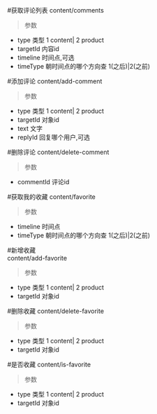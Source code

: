 #获取评论列表 
content/comments
> 参数  
* type 类型 1 content| 2 product 
* targetId 内容id  
* timeline 时间点,可选  
* timeType 朝时间点的哪个方向查 1(之后)|2(之前)   

#添加评论
content/add-comment
> 参数  
* type 类型 1 content| 2 product 
* targetId 对象id    
* text 文字  
* replyId 回复哪个用户,可选  

#删除评论
content/delete-comment
> 参数  
* commentId 评论id  


#获取我的收藏
content/favorite
> 参数  
* timeline 时间点  
* timeType 朝时间点的哪个方向查 1(之后)|2(之前)  

#新增收藏  
content/add-favorite
> 参数  
* type 类型 1 content| 2 product 
* targetId 对象id    

#删除收藏
content/delete-favorite
> 参数  
* type 类型 1 content| 2 product  
* targetId 对象id  

#是否收藏
content/is-favorite
> 参数
* type 类型 1 content| 2 product  
* targetId 对象id    
